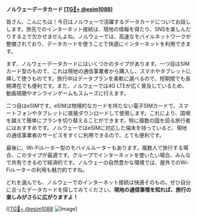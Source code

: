 **ノルウェーデータカード [[TG💪+ @esim1088](https://t.me/s/esim1088)]**

皆さん、こんにちは！今日はノルウェーで活躍するデータカードについてお話しします。旅先でのインターネット接続は、現地の情報を得たり、SNSを楽しんだりする上で欠かせませんよね。ノルウェーでは、高速なモバイルネットワークが整備されており、データカードを使うことで快適にインターネットを利用できます。

まず、ノルウェーデータカードにはいくつかのタイプがあります。一つ目はSIMカード型のもので、これは現地の通信事業者から購入し、スマホやタブレットに挿して使うものです。旅行中はデータプランを柔軟に選べるので、短期間でも長期滞在でも便利です。また、ノルウェーでは4G LTEが広く普及しているため、動画視聴やオンラインゲームもスムーズに行えます。

二つ目はeSIMです。eSIMは物理的なカードを持たない電子SIMカードで、スマートフォンやタブレットに直接ダウンロードして使用します。これにより、国境を越えて簡単にプランを切り替えることができます。特に複数の国を回る旅行者にはおすすめです。ノルウェーではeSIMに対応した端末を持っていると、現地の通信事業者のサービスをすぐに利用できるので、とても便利です。

最後に、Wi-Fiルーター型のモバイルルーターもあります。複数人で旅行する場合、このタイプが最適です。グループでインターネットを使いたい場合、みんなで共有できるので経済的です。ノルウェーの自然豊かな環境では、屋外でのWi-Fiルーターの利用も魅力的ですね。

どれを選んでも、ノルウェーでのインターネット接続は快適そのもの。ぜひ自分に合ったデータカードを探してみてください。**現地の通信事情を知れば、旅行の楽しみがさらに広がりますよ！**

([[TG💪+ @esim1088](https://t.me/s/esim1088) ![Image](https://i.postimg.cc/Y0z9fWf4/image.png)]